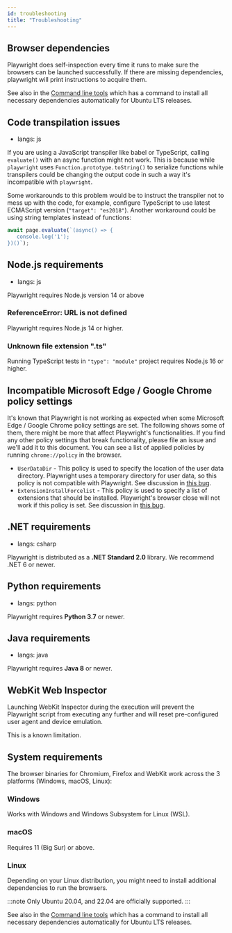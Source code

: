```yaml
---
id: troubleshooting
title: "Troubleshooting"
---
```


## Browser dependencies

Playwright does self-inspection every time it runs to make sure the browsers can be launched successfully. If there are missing
dependencies, playwright will print instructions to acquire them.

See also in the [Command line tools](./cli.md#install-system-dependencies)
which has a command to install all necessary dependencies automatically for Ubuntu
LTS releases.

## Code transpilation issues
* langs: js

If you are using a JavaScript transpiler like babel or TypeScript, calling `evaluate()` with an async function might not work. This is because while `playwright` uses `Function.prototype.toString()` to serialize functions while transpilers could be changing the output code in such a way it's incompatible with `playwright`.

Some workarounds to this problem would be to instruct the transpiler not to mess up with the code, for example, configure TypeScript to use latest ECMAScript version (`"target": "es2018"`). Another workaround could be using string templates instead of functions:

```js
await page.evaluate(`(async() => {
   console.log('1');
})()`);
```

## Node.js requirements
* langs: js

Playwright requires Node.js version 14 or above

### ReferenceError: URL is not defined

Playwright requires Node.js 14 or higher.

### Unknown file extension ".ts"

Running TypeScript tests in `"type": "module"` project requires Node.js 16 or higher.

## Incompatible Microsoft Edge / Google Chrome policy settings

It's known that Playwright is not working as expected when some Microsoft Edge / Google Chrome policy settings are set. The following shows some of them, there might be more that affect Playwright's functionalities. If you find any other policy settings that break functionality, please file an issue and we'll add it to this document. You can see a list of applied policies by running `chrome://policy` in the browser.

- `UserDataDir` - This policy is used to specify the location of the user data directory. Playwright uses a temporary directory for user data, so this policy is not compatible with Playwright. See discussion in [this bug](https://github.com/microsoft/playwright/issues/17448).
- `ExtensionInstallForcelist` - This policy is used to specify a list of extensions that should be installed. Playwright's browser close will not work if this policy is set. See discussion in [this bug](https://github.com/microsoft/playwright/issues/17299).

## .NET requirements
* langs: csharp

Playwright is distributed as a **.NET Standard 2.0** library. We recommend .NET 6 or newer.

## Python requirements
* langs: python

Playwright requires **Python 3.7** or newer.

## Java requirements
* langs: java

Playwright requires **Java 8** or newer. 

## WebKit Web Inspector

Launching WebKit Inspector during the execution will prevent the Playwright script from executing any further and
will reset pre-configured user agent and device emulation.

This is a known limitation.

## System requirements

The browser binaries for Chromium, Firefox and WebKit work across the 3 platforms (Windows, macOS, Linux):

### Windows

Works with Windows and Windows Subsystem for Linux (WSL).

### macOS

Requires 11 (Big Sur) or above.

### Linux

Depending on your Linux distribution, you might need to install additional
dependencies to run the browsers.

:::note
Only Ubuntu 20.04, and 22.04 are officially supported.
:::

See also in the [Command line tools](./cli.md#install-system-dependencies)
which has a command to install all necessary dependencies automatically for Ubuntu
LTS releases.

